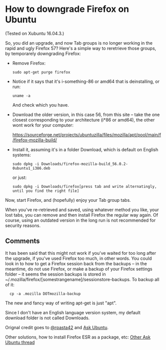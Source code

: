# How to downgrade Firefox on Ubuntu

(Tested on Xubuntu 16.04.3.)

So, you did an upgrade, and now Tab groups is no longer working in the rapid and ugly Firefox 57? Here's a simple way to reretrieve those groups, by temporarely downgrading Firefox: 

* Remove Firefox:

      sudo apt-get purge firefox

* Notice if it says that it's i-something-86 or amd64 that is deinstalling, or run:

      uname -a

  And check which you have.

* Download the older version, in this case 56, from this site – take the one closest corresponding to your architecture (i\*86 or amd64), the other wont work for your computer:

  https://sourceforge.net/projects/ubuntuzilla/files/mozilla/apt/pool/main/f/firefox-mozilla-build/

* Install it, assuming it's in a folder Download, which is default on English systems:

      sudo dpkg -i Downloads/firefox-mozilla-build_56.0.2-0ubuntu1_i386.deb

  or just:

      sudo dpkg -i Downloads/firefox[press tab and write alternatingly, until you find the right file]

Now, start Firefox, and (hopefully) enjoy your Tab group tabs.

When you've re-retrieved and saved, using whatever method you like, your lost tabs, you can remove and then install Firefox the regular way again. Of course, using an outdated version in the long run is not recommended for security reasons.

## Comments

It has been said that this might not work if you've waited for too long after the upgrade, if you've used Firefox too much, in other words. You could look in to how to get a Firefox session back from the backups – in the meantime, do not use Firefox, or make a backup of your Firefox settings folder – it seems the session backups is stored in ~/.mozilla/firefox/[somestrangename]/sessionstore-backups. To backup all of it:

      cp -a .mozilla DOTmozilla-backup

The new and fancy way of writing apt-get is just "apt".

Since I don't have an English language version system, my default download folder is not called Downloads.

Orignal credit goes to [@rpasta42](https://github.com/Quicksaver/Tab-Groups/issues/560#issuecomment-345537945) and [Ask Ubuntu](https://askubuntu.com/questions/661186/how-to-install-previous-firefox-version).

Other solutions, how to install Firefox ESR as a package, etc: [Other Ask Ubuntu thread](https://askubuntu.com/questions/977138/how-do-i-downgrade-firefox-v-57-to-v-56)
